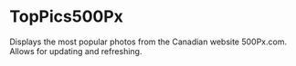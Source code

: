 # TopPics500Px
Displays the most popular photos from the Canadian website 500Px.com. Allows for updating and refreshing.
